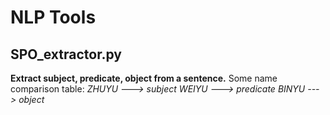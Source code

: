 # NLP Tools

## SPO_extractor.py
   **Extract subject, predicate, object from a sentence.**
   Some name comparison table:
   *ZHUYU ---> subject*
   *WEIYU ---> predicate*
   *BINYU ---> object*